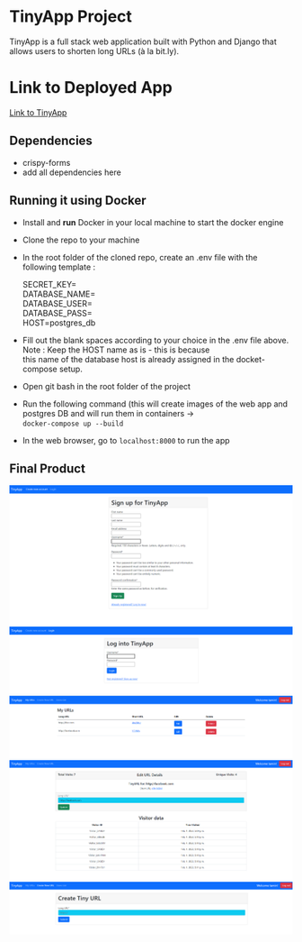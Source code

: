 # TinyApp Project

TinyApp is a full stack web application built with Python and Django that allows users to shorten long URLs (à la bit.ly).

# Link to Deployed App

[Link to TinyApp](http://tan629.pythonanywhere.com/)

## Dependencies
- crispy-forms
- add all dependencies here

## Running it using Docker

- Install and **run** Docker in your local machine to start the docker engine
- Clone the repo to your machine
- In the root folder of the cloned repo, create an .env file with the following template :
  
  SECRET_KEY= <br/>
  DATABASE_NAME= <br/>
  DATABASE_USER= <br/>
  DATABASE_PASS= <br/>
  HOST=postgres_db

- Fill out the blank spaces according to your choice in the .env file above. Note : Keep the HOST name as is - this is because <br/>
this name of the database host is already assigned in the docket-compose setup.
- Open git bash in the root folder of the project
- Run the following command (this will create images of the web app and postgres DB and will run them in containers -> <br/>
  `docker-compose up --build`
- In the web browser, go to `localhost:8000` to run the app

## Final Product

!["Register page"](https://github.com/tan629/url_shortener/blob/main/docs/REGISTER.png)
!["Login page"](https://github.com/tan629/url_shortener/blob/main/docs/LOGIN_PAGE.png)
!["Home page displaying short URLs"](https://github.com/tan629/url_shortener/blob/main/docs/URLS.png)
!["Edit URL page"](https://github.com/tan629/url_shortener/blob/main/docs/VISITOR_DATA.png)
!["Create Short URL page"](https://github.com/tan629/url_shortener/blob/main/docs/CREATE_URL.png)


